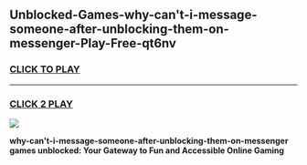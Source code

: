 
## Unblocked-Games-why-can't-i-message-someone-after-unblocking-them-on-messenger-Play-Free-qt6nv
<h3>
<a href="https://premium76.site?title=why-can't-i-message-someone-after-unblocking-them-on-messenger&ref=18A1">CLICK TO PLAY</a></h3>
<hr>

<h3>
<a href="https://premium76.site?title=why-can't-i-message-someone-after-unblocking-them-on-messenger&ref=18A1">CLICK 2 PLAY</a>
  
</h3>

<a href="https://premium76.site?title=why-can't-i-message-someone-after-unblocking-them-on-messenger&ref=18A1"><img src="https://clearcache.store/games.png"></a>


**why-can't-i-message-someone-after-unblocking-them-on-messenger games unblocked: Your Gateway to Fun and Accessible Online Gaming**
